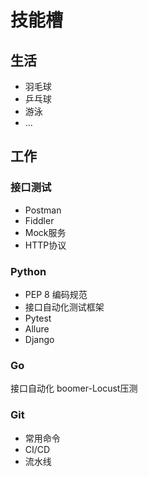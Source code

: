 # 技能槽
## 生活
- 羽毛球
- 乒乓球
- 游泳
- ...
## 工作
### 接口测试
- Postman
- Fiddler
- Mock服务
- HTTP协议

### Python
- PEP 8 编码规范
- 接口自动化测试框架
- Pytest
- Allure
- Django

### Go
接口自动化
boomer-Locust压测

### Git
- 常用命令
- CI/CD
- 流水线
